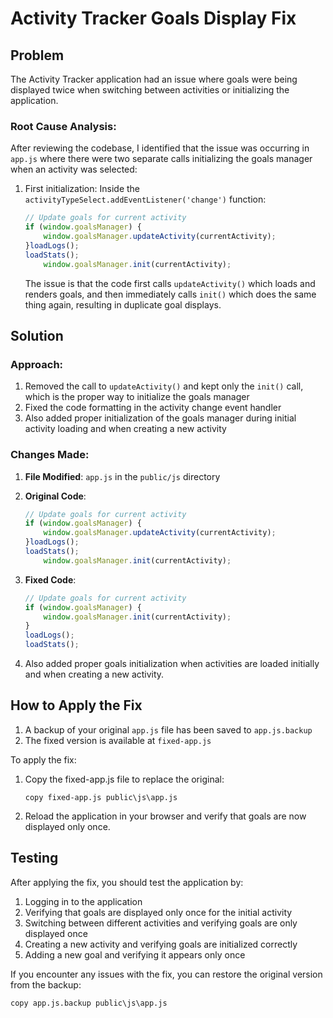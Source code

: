 # Activity Tracker Goals Display Fix

## Problem

The Activity Tracker application had an issue where goals were being displayed twice when switching between activities or initializing the application.

### Root Cause Analysis:

After reviewing the codebase, I identified that the issue was occurring in `app.js` where there were two separate calls initializing the goals manager when an activity was selected:

1. First initialization: Inside the `activityTypeSelect.addEventListener('change')` function:
   ```javascript
   // Update goals for current activity
   if (window.goalsManager) {
       window.goalsManager.updateActivity(currentActivity);
   }loadLogs();
   loadStats();
       window.goalsManager.init(currentActivity);
   ```

   The issue is that the code first calls `updateActivity()` which loads and renders goals, and then immediately calls `init()` which does the same thing again, resulting in duplicate goal displays.

## Solution

### Approach:

1. Removed the call to `updateActivity()` and kept only the `init()` call, which is the proper way to initialize the goals manager
2. Fixed the code formatting in the activity change event handler
3. Also added proper initialization of the goals manager during initial activity loading and when creating a new activity

### Changes Made:

1. **File Modified**: `app.js` in the `public/js` directory
2. **Original Code**:
   ```javascript
   // Update goals for current activity
   if (window.goalsManager) {
       window.goalsManager.updateActivity(currentActivity);
   }loadLogs();
   loadStats();
       window.goalsManager.init(currentActivity);
   ```

3. **Fixed Code**:
   ```javascript
   // Update goals for current activity
   if (window.goalsManager) {
       window.goalsManager.init(currentActivity);
   }
   loadLogs();
   loadStats();
   ```

4. Also added proper goals initialization when activities are loaded initially and when creating a new activity.

## How to Apply the Fix

1. A backup of your original `app.js` file has been saved to `app.js.backup`
2. The fixed version is available at `fixed-app.js`

To apply the fix:
1. Copy the fixed-app.js file to replace the original:
   ```
   copy fixed-app.js public\js\app.js
   ```

2. Reload the application in your browser and verify that goals are now displayed only once.

## Testing

After applying the fix, you should test the application by:

1. Logging in to the application
2. Verifying that goals are displayed only once for the initial activity
3. Switching between different activities and verifying goals are only displayed once
4. Creating a new activity and verifying goals are initialized correctly
5. Adding a new goal and verifying it appears only once

If you encounter any issues with the fix, you can restore the original version from the backup:
```
copy app.js.backup public\js\app.js
```
